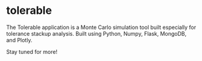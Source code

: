 # tolerable
The Tolerable application is a Monte Carlo simulation tool built especially for tolerance stackup analysis. Built using Python, Numpy, Flask, MongoDB, and Plotly.

Stay tuned for more!
